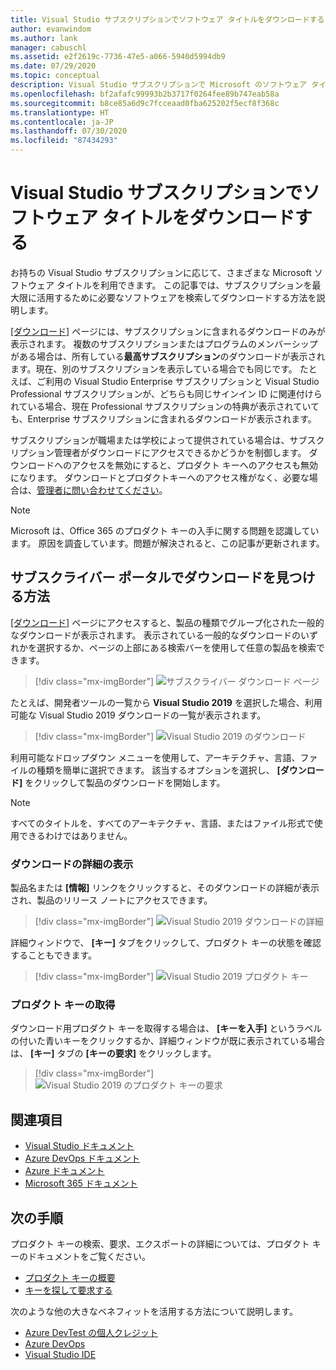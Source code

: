 ```yaml
---
title: Visual Studio サブスクリプションでソフトウェア タイトルをダウンロードする | Microsoft Docs
author: evanwindom
ms.author: lank
manager: cabuschl
ms.assetid: e2f2619c-7736-47e5-a066-5940d5994db9
ms.date: 07/29/2020
ms.topic: conceptual
description: Visual Studio サブスクリプションで Microsoft のソフトウェア タイトルを見つけてダウンロードする方法を説明します
ms.openlocfilehash: bf2afafc99993b2b3717f0264fee89b747eab58a
ms.sourcegitcommit: b8ce85a6d9c7fcceaad0fba625202f5ecf8f368c
ms.translationtype: HT
ms.contentlocale: ja-JP
ms.lasthandoff: 07/30/2020
ms.locfileid: "87434293"
---
```

# <a name="downloading-software-titles-in-visual-studio-subscriptions"></a>Visual Studio サブスクリプションでソフトウェア タイトルをダウンロードする
お持ちの Visual Studio サブスクリプションに応じて、さまざまな Microsoft ソフトウェア タイトルを利用できます。  この記事では、サブスクリプションを最大限に活用するために必要なソフトウェアを検索してダウンロードする方法を説明します。 

[[ダウンロード]](https://my.visualstudio.com/downloads/featured) ページには、サブスクリプションに含まれるダウンロードのみが表示されます。  複数のサブスクリプションまたはプログラムのメンバーシップがある場合は、所有している**最高サブスクリプション**のダウンロードが表示されます。現在、別のサブスクリプションを表示している場合でも同じです。  たとえば、ご利用の Visual Studio Enterprise サブスクリプションと Visual Studio Professional サブスクリプションが、どちらも同じサインイン ID に関連付けられている場合、現在 Professional サブスクリプションの特典が表示されていても、Enterprise サブスクリプションに含まれるダウンロードが表示されます。  

サブスクリプションが職場または学校によって提供されている場合は、サブスクリプション管理者がダウンロードにアクセスできるかどうかを制御します。 ダウンロードへのアクセスを無効にすると、プロダクト キーへのアクセスも無効になります。 ダウンロードとプロダクトキーへのアクセス権がなく、必要な場合は、[管理者に問い合わせてください](contact-my-admin.md)。

> [!NOTE]
> Microsoft は、Office 365 のプロダクト キーの入手に関する問題を認識しています。  原因を調査しています。問題が解決されると、この記事が更新されます。 

## <a name="how-do-i-find-downloads-in-the-subscriber-portal"></a>サブスクライバー ポータルでダウンロードを見つける方法
[[ダウンロード]](https://my.visualstudio.com/downloads/featured?wt.mc_id=o~msft~docs) ページにアクセスすると、製品の種類でグループ化された一般的なダウンロードが表示されます。  表示されている一般的なダウンロードのいずれかを選択するか、ページの上部にある検索バーを使用して任意の製品を検索できます。
> [!div class="mx-imgBorder"]
> ![サブスクライバー ダウンロード ページ](_img/subscriber-downloads/subscriber-downloads-resized.png "[ダウンロード] ブレードをクリックすると、最も人気のあるダウンロードが表示されます。")

たとえば、開発者ツールの一覧から **Visual Studio 2019** を選択した場合、利用可能な Visual Studio 2019 ダウンロードの一覧が表示されます。
> [!div class="mx-imgBorder"]
> ![Visual Studio 2019 のダウンロード](_img/subscriber-downloads/vs2019-product-list.png "製品を選択すると、使用可能なバージョンの一覧が表示されます。")

利用可能なドロップダウン メニューを使用して、アーキテクチャ、言語、ファイルの種類を簡単に選択できます。 該当するオプションを選択し、 **[ダウンロード]** をクリックして製品のダウンロードを開始します。

> [!NOTE]
> すべてのタイトルを、すべてのアーキテクチャ、言語、またはファイル形式で使用できるわけではありません。  

### <a name="displaying-download-details"></a>ダウンロードの詳細の表示
製品名または **[情報]** リンクをクリックすると、そのダウンロードの詳細が表示され、製品のリリース ノートにアクセスできます。
> [!div class="mx-imgBorder"]
> ![Visual Studio 2019 ダウンロードの詳細](_img/subscriber-downloads/vs2019-info.png "[情報] タブでは、ダウンロードに関する情報が表示され、リリース ノートへのアクセスが提供されます。")

詳細ウィンドウで、 **[キー]** タブをクリックして、プロダクト キーの状態を確認することもできます。
> [!div class="mx-imgBorder"]
> ![Visual Studio 2019 プロダクト キー](_img/subscriber-downloads/vs2019-keys.png "[キー] タブでは、残りのキーの数が表示され、使用可能なキーを要求することができます。")

### <a name="obtaining-product-keys"></a>プロダクト キーの取得
ダウンロード用プロダクト キーを取得する場合は、 **[キーを入手]** というラベルの付いた青いキーをクリックするか、詳細ウィンドウが既に表示されている場合は、 **[キー]** タブの **[キーの要求]** をクリックします。
> [!div class="mx-imgBorder"]
> ![Visual Studio 2019 のプロダクト キーの要求](_img/subscriber-downloads/vs2019-claim-keys.png "[キーの要求] をクリックして、残りのキーを要求します。")

## <a name="see-also"></a>関連項目
- [Visual Studio ドキュメント](https://docs.microsoft.com/visualstudio/)
- [Azure DevOps ドキュメント](https://docs.microsoft.com/azure/devops/)
- [Azure ドキュメント](https://docs.microsoft.com/azure/)
- [Microsoft 365 ドキュメント](https://docs.microsoft.com/microsoft-365/)

## <a name="next-steps"></a>次の手順
プロダクト キーの検索、要求、エクスポートの詳細については、プロダクト キーのドキュメントをご覧ください。
- [プロダクト キーの概要](product-keys.md)
- [キーを探して要求する](find-keys.md)

次のような他の大きなベネフィットを活用する方法について説明します。
- [Azure DevTest の個人クレジット](vs-azure.md)
- [Azure DevOps](vs-azure-devops.md)
- [Visual Studio IDE](vs-ide-benefit.md)
